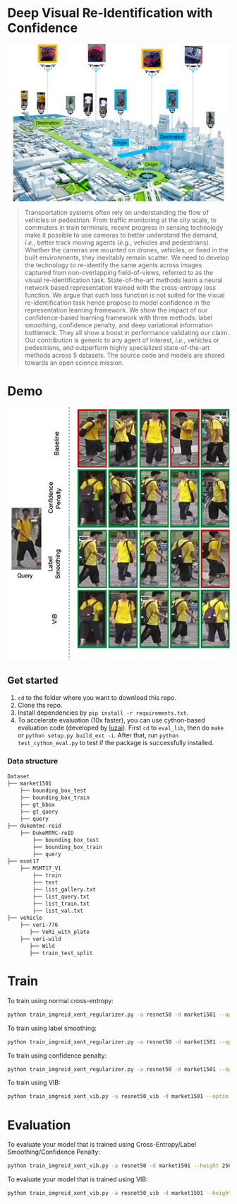 # Deep Visual Re-Identification with Confidence

![pullfigure](docs/assets/0001.jpg)

> Transportation systems often rely on understanding the flow of vehicles or
> pedestrian. From traffic monitoring at the city scale, to commuters in train
> terminals, recent progress in sensing technology make it possible to use
> cameras to better understand the demand, *i.e.*, better track moving
> agents (*e.g.*, vehicles and pedestrians). Whether the cameras are
> mounted on drones, vehicles, or fixed in the built environments, they
> inevitably remain scatter. We need to develop the technology to re-identify
> the same agents across images captured from non-overlapping field-of-views,
> referred to as the visual re-identification task. State-of-the-art methods
> learn a neural network based representation trained with the cross-entropy
> loss function. We argue that such loss function is not suited for the visual
> re-identification task hence propose to model confidence in the representation
> learning framework. We show the impact of our confidence-based learning
> framework with three methods: label smoothing, confidence penalty, and deep
> variational information bottleneck. They all show a boost in performance
> validating our claim. Our contribution is generic to any agent of interest,
> *i.e.*, vehicles or pedestrians, and outperform highly specialized
> state-of-the-art methods across 5 datasets. The source code and models are
> shared towards an open science mission.

# Demo

![example image](docs/assets/0725_c1s4_comparison_annot_ALL.png)

## Get started
1. `cd` to the folder where you want to download this repo.
2. Clone ths repo.
3. Install dependencies by `pip install -r requirements.txt`.
4. To accelerate evaluation (10x faster), you can use cython-based evaluation code (developed by [luzai](https://github.com/luzai)). First `cd` to `eval_lib`, then do `make` or `python setup.py build_ext -i`. After that, run `python test_cython_eval.py` to test if the package is successfully installed.

### Data structure

    Dataset         
    ├── market1501
        ├── bounding_box_test
        ├── bounding_box_train
        ├── gt_bbox
        ├── gt_query
        ├── query
    ├── dukemtmc-reid
        ├── DukeMTMC-reID
            ├── bounding_box_test
            ├── bounding_box_train
            ├── query
    ├── msmt17
        ├── MSMT17_V1
            ├── train
            ├── test
            ├── list_gallery.txt
            ├── list_query.txt
            ├── list_train.txt
            ├── list_val.txt
    ├── vehicle
        ├── veri-776
           ├── VeRi_with_plate
        ├── veri-wild
           ├── Wild
           ├── train_test_split

# Train

To train using normal cross-entropy:

```sh
python train_imgreid_xent_regularizer.py -a resnet50 -d market1501 --optim amsgrad --max-epoch 300 --train-batch 32 --learning-rate 0.0003 --stepsize 20 40 --height 256 --width 128 --fixbase-epoch=6 --fixbase-lr=0.0003 --save-dir /outputs/resnet50_market1501_amsgrad_e300_b32_lr0.0003_crossEntropy --test-batch 100 --gpu-devices 0 --root Dataset/ --scheduler --eval-step 10
```

To train using label smoothing:

```sh
python train_imgreid_xent_regularizer.py -a resnet50 -d market1501 --optim amsgrad --max-epoch 300 --train-batch 32 --learning-rate 0.0003 --stepsize 20 40 --label-smooth --height 256 --width 128 --fixbase-epoch=6 --fixbase-lr=0.0003 --save-dir /outputs/resnet50_market1501_amsgrad_e300_b32_lr0.0003_labelSmoothing --test-batch 100 --gpu-devices 0 --root Dataset/ --scheduler --eval-step 10
```
To train using confidence penalty:

```sh
python train_imgreid_xent_regularizer.py -a resnet50 -d market1501 --optim amsgrad --max-epoch 300 --train-batch 32 --learning-rate 0.0003 --stepsize 20 40 --confidence-penalty --confidence-beta 0.085 --height 256 --width 128 --fixbase-epoch=6 --fixbase-lr=0.0003 --save-dir /outputs/resnet50_market1501_amsgrad_e300_b32_lr0.0003_confidencePenalty --test-batch 100 --gpu-devices 0 --root Dataset/ --scheduler --eval-step 10
```
To train using VIB:

```sh
python train_imgreid_xent_vib.py -a resnet50_vib -d market1501 --optim amsgrad --max-epoch 300 --train-batch 32 --learning-rate 0.0003 --stepsize 20 40 --beta 0.01 --height 256 --width 128 --fixbase-epoch=6 --fixbase-lr=0.0003 --save-dir outputs/resnet50_market1501_amsgrad_e300_b32_lr0.0003_vib --test-batch 100 --gpu-devices 0 --root Dataset/ --scheduler --eval-step 10
```

# Evaluation

To evaluate your model that is trained using Cross-Entropy/Label Smoothing/Confidence Penalty:

```sh
python train_imgreid_xent_vib.py -a resnet50 -d market1501 --height 256 --width 128 --load-weights outputs/resnet50_market1501_amsgrad_e300_b32_lr0.0003_confidencePenalty/best_model.pth.tar --test-batch 100 --gpu-devices 0 --root Dataset/ --evaluate
```

To evaluate your model that is trained using VIB:
```sh
python train_imgreid_xent_vib.py -a resnet50_vib -d market1501 --height 256 --width 128 --load-weights outputs/resnet50_market1501_amsgrad_e300_b32_lr0.0003_vib/best_model.pth.tar --test-batch 100 --gpu-devices 0 --root Dataset/ --evaluate
```
